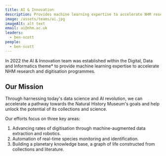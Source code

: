 ```yaml
---
title: AI & Innovation
description: Provides machine learning expertise to accelerate NHM research and digitisation programmes.
image: /assets/teams/ai.jpg
imageAlt: alt text
email: ai@nhm.ac.uk
leaders:
  - ben-scott
people:
  - ben-scott
---
```


In 2022 the AI & Innovation team was established within the Digital, Data and Informatics theme\* to provide machine learning expertise to accelerate NHM research and digitisation programmes.

## Our Mission

Through harnessing today's data science and AI revolution, we can accelerate a pathway towards the Natural History Museum's goals and help unlock the potential of its collections and science.

Our efforts focus on three key areas:

1. Advancing rates of digitisation through machine-augmented data extraction and robotics.
2. Automation of real-time species monitoring and identification.
3. Building a planetary knowledge base, a graph of life constructed from collections and literature.
